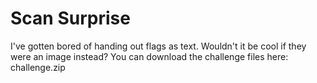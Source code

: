 # Scan Surprise

I've gotten bored of handing out flags as text. Wouldn't it be cool if they were an image instead?
You can download the challenge files here:
challenge.zip

